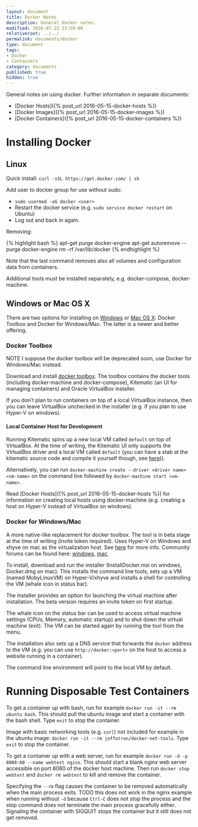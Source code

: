 ```yaml
---
layout: document
title: Docker Notes
description: General docker notes.
modified: 2016-07-23 23:59:00
relativeroot: ../../
permalink: documents/docker
type: document
tags:
- Docker
- Containers
category: documents
published: true
hidden: true
---
```


General notes on using docker.
Further information in separate documents:

- [Docker Hosts]({% post_url 2016-05-15-docker-hosts %})
- [Docker Images]({% post_url 2016-05-15-docker-images %})
- [Docker Containers]({% post_url 2016-05-15-docker-containers %})

Installing Docker
=================

Linux
------

Quick install: `curl -sSL https://get.docker.com/ | sh`

Add user to docker group for use without sudo:

- `sudo usermod -aG docker <user>`
- Restart the docker service (e.g. `sudo service docker restart` on Ubuntu)
- Log out and back in again.

Removing:

{% highlight bash %}
apt-get purge docker-engine
apt-get autoremove --purge docker-engine
rm -rf /var/lib/docker
{% endhighlight %}

Note that the last command removes also all volumes and configuration data from containers.

Additional tools must be installed separately, e.g. docker-compose, docker-machine.

Windows or Mac OS X
-------

There are two options for installing on [Windows](https://docs.docker.com/engine/installation/windows/) or [Mac OS X](https://docs.docker.com/engine/installation/mac/): Docker Toolbox and Docker for Windows/Mac. The latter is a newer and better offering.

### Docker Toolbox

NOTE I suppose the docker toolbox will be deprecated soon, use Docker for Windows/Mac instead.

Download and install [docker toolbox](https://www.docker.com/products/docker-toolbox).
The toolbox contains the docker tools (including docker-machine and docker-compose), Kitematic (an UI for managing containers) and Oracle VirtualBox installer.

If you don't plan to run containers on top of a local VirtualBox instance, then you can leave VirtualBox unchecked in the installer (e.g. if you plan to use Hyper-V on windows).

#### Local Container Host for Development

Running Kitematic spins up a new local VM called `default` on top of VirtualBox.
At the time of writing, the Kitematic UI only supports the VirtualBox driver and a local VM called `default`
(you can have a stab at the kitematic source code and compile it yourself though, see [here](http://agup.tech/2015/08/14/hacking-at-kitematic-with-hyper-v-on-windows-10/))).

Alternatively, you can run `docker-machine create --driver <driver name> <vm-name>` on the command line followed by `docker-machine start <vm-name>`.

Read [Docker Hosts]({% post_url 2016-05-15-docker-hosts %}) for information on creating local hosts using docker-machine (e.g. creating a host on Hyper-V instead of VirtualBox on windows).

### Docker for Windows/Mac

A more native-like replacement for docker toolbox. The tool is in beta stage at the time of writing (invite token required).
Uses Hyper-V on Windows and xhyve on mac as the virtualization host. See [here](https://beta.docker.com/docs/) for more info.
Community forums can be found here: [windows](https://forums.docker.com/c/docker-for-windows), [mac](https://forums.docker.com/c/docker-for-mac).

To install, download and run the installer (InstallDocker.msi on windows, Docker.dmg on mac).
This installs the command line tools, sets up a VM (named MobyLinuxVM) on Hyper-V/xhyve and installs a shell for controlling the VM (whale icon in status bar).

The installer provides an option for launching the virtual machine after installation.
The beta version requires an invite token on first startup.

The whale icon on the status bar can be used to access virtual machine settings (CPUs, Memory, automatic startup)
and to shut down the virtual machine (exit). The VM can be started again by running the tool from the menu.

The installation also sets up a DNS service that forwards the `docker` address to the VM (e.g. you can use  `http://docker:<port>` on the host to access a website running in a container).

The command line environment will point to the local VM by default.

Running Disposable Test Containers
============================

To get a container up with bash, run for example `docker run -it --rm ubuntu bash`.
This should pull the ubuntu image and start a container with the bash shell.
Type `exit` to stop the container.

Image with basic networking tools (e.g. `curl`) not included for example in the ubuntu image: `docker run -it --rm joffotron/docker-net-tools`. Type `exit` to stop the container.

To get a container up with a web server, run for example `docker run -d -p 8080:80 --name webtest nginx`.
This should start a blank nginx web server accessible on port 8080 of the docker host machine.
Then run `docker stop webtest` and `docker rm webtest` to kill and remove the container.

Specifying the `--rm` flag causes the container to be removed automatically when the main process exits.
TODO this does not work in the nginx example when running without `-d` because `Ctrl-C` does not stop the process and the stop command does not terminate the main process gracefully either. Signaling the container with SIGQUIT stops the container but it still does not get removed.
